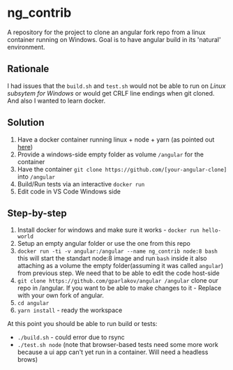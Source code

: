 # ng_contrib
A repository for the project to clone an angular fork repo from a linux container running on Windows. Goal is to have angular build in its 'natural' environment.

## Rationale
I had issues that the `build.sh` and `test.sh` would not be able to run on _Linux subsytem for Windows_ or would get CRLF line endings when git cloned. And also I wanted to learn docker. 

## Solution
1. Have a docker container running linux + node + yarn (as pointed out [here](https://github.com/angular/angular/blob/master/docs/DEVELOPER.md#prerequisite-software))
2. Provide a windows-side empty folder as volume `/angular` for the container
3.  Have the container `git clone https://github.com/[your-angular-clone]` into `/angular`
4. Build/Run tests via an interactive `docker run`
5. Edit code in VS Code Windows side 

## Step-by-step
1. Install docker for windows and make sure it works - `docker run hello-world`
2. Setup an empty angular folder or use the one from this repo
3. `docker run -ti -v angular:/angular --name ng_contrib node:8 bash` this will start the standart node:8 image and run `bash` inside it also attaching as a volume the empty folder(assuming it was called `angular`) from previous step. We need that to be able to edit the code host-side 
4. `git clone https://github.com/gparlakov/angular /angular` clone our repo in /angular.  If you want to be able to make changes to it - Replace with your own fork of angular.
5. `cd angular`
6. `yarn install` - ready the workspace

At this point you should be able to run build or tests:
 - `./build.sh` - could error due to rsync
 - `./test.sh node` (note that browser-based tests  need some more work because a ui app can't yet run in a container. Will need a headless brows)

